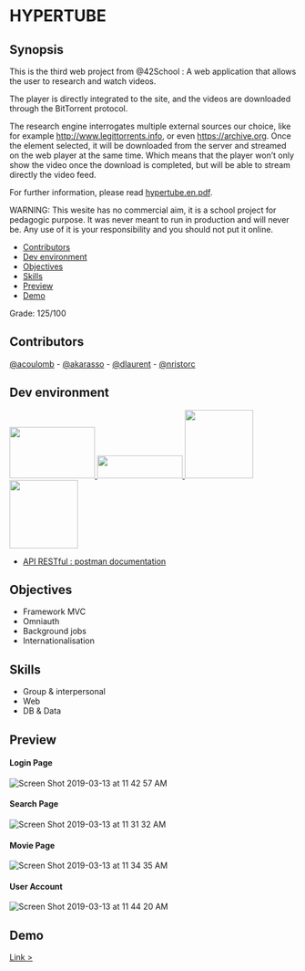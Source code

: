 # HYPERTUBE

## Synopsis
This is the third web project from @42School : 
A web application that allows the user to research and watch videos.

The player is directly integrated to the site, and the videos are downloaded through the BitTorrent protocol. 

The research engine interrogates multiple external sources our choice, like for example http://www.legittorrents.info, or even https://archive.org.
Once the element selected, it will be downloaded from the server and streamed on the web player at the same time. Which means that the player won’t only show the video once the download is completed, but will be able to stream directly the video feed.

For further information, please read [hypertube.en.pdf](https://github.com/acoulomb/hypertube42/blob/master/hypertube.en.pdf).

WARNING: This wesite has no commercial aim, it is a school project for pedagogic purpose. It was never meant to run in production and will never be. Any use of it is your responsibility and you should not put it online.

- [Contributors](#contributors)
- [Dev environment](#dev-environment)
- [Objectives](#objectives)
- [Skills](#skills)
- [Preview](#preview)
- [Demo](#demo)

Grade: 125/100

## Contributors
[@acoulomb](https://github.com/acoulomb) - [@akarasso](https://github.com/akarasso) - [@dlaurent](https://github.com/dlaurent42) - [@nristorc](https://github.com/nristorc)

## Dev environment
<a href="https://nodejs.org/en/" target="_blank">
    <img width="150" height='90' src="https://cdn.worldvectorlogo.com/logos/nodejs.svg">
</a>

<a href="https://www.npmjs.com" target="_blank">
    <img width="100" height='50' style="display: none" src="https://upload.wikimedia.org/wikipedia/commons/thumb/d/db/Npm-logo.svg/1280px-Npm-logo.svg.png">
</a>

<a href="https://www.mongodb.com/" target="_blank">
    <img width="150" height='40' src="https://webassets.mongodb.com/_com_assets/cms/mongodb-logo-rgb-j6w271g1xn.jpg">
</a>

<a href="https://reactjs.org/" target="_blank">
    <img width="120" height='120' src="https://cdn4.iconfinder.com/data/icons/logos-3/600/React.js_logo-512.png">
</a>

<a href="https://redux.js.org/" target="_blank">
    <img width="120" height='120' src="https://redux.js.org/img/redux.svg">
</a>

- [API RESTful : postman documentation](https://documenter.getpostman.com/view/6363897/S11RKFVL)

## Objectives
- Framework MVC 
- Omniauth 
- Background jobs 
- Internationalisation

## Skills
- Group & interpersonal 
- Web 
- DB & Data

## Preview

#### Login Page
![Screen Shot 2019-03-13 at 11 42 57 AM](https://user-images.githubusercontent.com/38137535/54289952-67382380-45aa-11e9-9f97-bf4e9dbb8184.png)

#### Search Page
![Screen Shot 2019-03-13 at 11 31 32 AM](https://user-images.githubusercontent.com/38137535/54290113-acf4ec00-45aa-11e9-920e-6e0e13cc5851.png)

#### Movie Page
![Screen Shot 2019-03-13 at 11 34 35 AM](https://user-images.githubusercontent.com/38137535/54290170-c6963380-45aa-11e9-8da5-9019435cea12.png)

#### User Account
![Screen Shot 2019-03-13 at 11 44 20 AM](https://user-images.githubusercontent.com/38137535/54290232-eb8aa680-45aa-11e9-8990-7bd68f5999c1.png)

## Demo
[Link > ](https://drive.google.com/file/d/1D45eZOJm6-8gzkQPJdF45E5EWDMxLhRb/view?usp=sharing)
